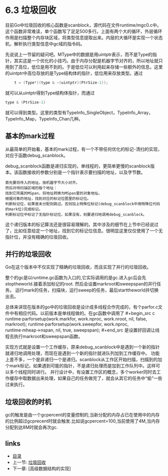 # 6.3 垃圾回收

目前Go中垃圾回收的核心函数是scanblock，源代码在文件runtime/mgc0.c中。这个函数非常难读，单个函数写了足足500多行。上面有两个大的循环，外层循环作用是扫描整个内存块区域，将类型信息提取出来。内层的大循环是实现一个状态机，解析执行类型信息中gc域的指令码。

先说说上一节留的疑问吧。MType中的数据是用uintptr表示，而不是Type的指针，其实这是一个优化的小技巧。由于内存分配是机器字节对齐的，所以地址就只用到了高位，低位是用不到的。于是低位可以利用起来存储一些额外的信息。这里的uintptr中高位存放的是Type结构体的指针，低位用来存放类型。通过

```C
	t = (Type*)(type & ~(uintptr)(PtrSize-1));
```

就可以从uintptr得到Type结构体指针，而通过

```C
type & (PtrSize-1)
```

就可以得到类型。这里的类型有TypeInfo_SingleObject，TypeInfo_Array，TypeInfo_Map，TypeInfo_Chan几种。

## 基本的mark过程
从最简单的开始看，基本的mark过程，有一个不带任何优化的标记-清扫的实现，对应于函数debug_scanblock。

debug_scanblock函数是递归实现的，单线程的，更简单更慢的scanblock版本。该函数接收的参数分别是一个指针表示要扫描的地址，以及字节数。

	首先要将传入的地址，按机器字节大小对齐。
	然后对待扫描区域的每个地址：
	找到它所属的MSpan，将地址转换为MSpan里的对象地址。
	根据对象的地址，找到对应的标记位图里的标记位。
	判断标记位，如果是未分配则跳过。否则加上特殊位标记(debug_scanblock中用特殊位代码的mark位)完成标记。
	判断标记位中标记了无指针标记位，如果没有，则要递归地调用debug_scanblock。

这个递归版本的标记算法还是很容易理解的。其中涉及的细节在上节中已经说过了，比如任意给定一个地址，找到它的标记位信息。很明显这里仅仅使用了一个无指针位，并没有精确的垃圾回收。

## 并行的垃圾回收
Go在这个版本中不仅实现了精确的垃圾回收，而且实现了并行的垃圾回收。

整个的gc是以runtime.gc函数为入口的,它实际调用的是gc.进入gc后会先stoptheworld.接着添加标记的root.
然后会设置markroot和sweepspan的并行任务。
运行mark的任务，扫描块，运行sweep的任务，最后starttheworld并切换出去。
   
总体来讲现在版本的go中的垃圾回收是设计成多线程合作完成的，有个parfor.c文件中有相应代码。以前版本是单线程做的。在gc函数中调用了
#+begin_src c	
runtime·parforsetup(work.markfor, work.nproc, work.nroot, nil, false, markroot);
runtime·parforsetup(work.sweepfor, work.nproc, runtime·mheap->nspan, nil, true, sweepspan);
#+end_src
是设置好回调让线程去执行markroot和sweepspan函数。

实现方式就是设置一个工作缓存，原来debug_scanblock中是遇到一个新的指针就递归地调用处理，而现在是遇到一个新的指针就进队列加到工作缓存中。
功能上差不多，一个是非递归一个是递归。scanblock从工作区开始扫描，扫描到的加个mark标记，如果遇到可能的指针，不是递归处理而是加到工作队列中。这样可以多个线程同时进行。
并行设计中，有设置工作区的概念，多个worker同时去工作缓存中取数据出来处理，如果自己的任务做完了，就会从其它的任务中“偷”一些过来执行。

## 垃圾回收的时机
gc的触发是由一个gcpercent的变量控制的,当新分配的内存占已在使用中的内存的比例超过gcprecent时就会触发.比如说gcpercent=100,当前使用了4M,当内存分配到达8M时就会再次gc.

## links
 * [目录](<preface.md>)
 * 上一节: [垃圾回收](<06.2.md>)
 * 下一章: [高级数据结构的实现]
